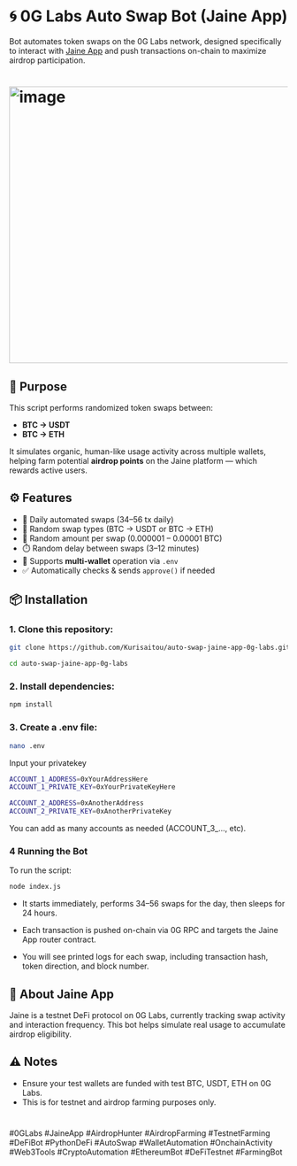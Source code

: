 # 🌀 0G Labs Auto Swap Bot (Jaine App)

Bot automates token swaps on the 0G Labs network, designed specifically to interact with [Jaine App](https://test.jaine.app/) and push transactions on-chain to maximize airdrop participation.

# <img width="1500" height="500" alt="image" src="https://github.com/user-attachments/assets/71e4c495-6317-4493-a8f3-e9dce9bf577a" />

## 🎯 Purpose

This script performs randomized token swaps between:

- **BTC → USDT**
- **BTC → ETH**

It simulates organic, human-like usage activity across multiple wallets, helping farm potential **airdrop points** on the Jaine platform — which rewards active users.

## ⚙️ Features

- 🔁 Daily automated swaps (34–56 tx daily)
- 🔄 Random swap types (BTC → USDT or BTC → ETH)
- 🎲 Random amount per swap (0.000001 – 0.00001 BTC)
- ⏱️ Random delay between swaps (3–12 minutes)
- 👥 Supports **multi-wallet** operation via `.env`
- ✅ Automatically checks & sends `approve()` if needed

## 📦 Installation

### 1. Clone this repository:
```bash
git clone https://github.com/Kurisaitou/auto-swap-jaine-app-0g-labs.git
```
```bash
cd auto-swap-jaine-app-0g-labs
```
### 2. Install dependencies:
```bash
npm install
```
### 3. Create a .env file:
```bash
nano .env
```
Input your privatekey
```bash
ACCOUNT_1_ADDRESS=0xYourAddressHere
ACCOUNT_1_PRIVATE_KEY=0xYourPrivateKeyHere

ACCOUNT_2_ADDRESS=0xAnotherAddress
ACCOUNT_2_PRIVATE_KEY=0xAnotherPrivateKey
```
You can add as many accounts as needed (ACCOUNT_3_..., etc).

### 4 Running the Bot
To run the script:
```bash
node index.js
```

- It starts immediately, performs 34–56 swaps for the day, then sleeps for 24 hours.

- Each transaction is pushed on-chain via 0G RPC and targets the Jaine App router contract.

- You will see printed logs for each swap, including transaction hash, token direction, and block number.

## 📌 About Jaine App
Jaine is a testnet DeFi protocol on 0G Labs, currently tracking swap activity and interaction frequency.
This bot helps simulate real usage to accumulate airdrop eligibility.

## ⚠️ Notes
- Ensure your test wallets are funded with test BTC, USDT, ETH on 0G Labs.
- This is for testnet and airdrop farming purposes only.

# 
#0GLabs #JaineApp #AirdropHunter #AirdropFarming #TestnetFarming #DeFiBot 
#PythonDeFi #AutoSwap #WalletAutomation #OnchainActivity #Web3Tools 
#CryptoAutomation #EthereumBot #DeFiTestnet #FarmingBot

